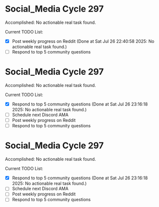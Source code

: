 # Social_Media Cycle 297

Accomplished: No actionable real task found.

Current TODO List:

- [x] Post weekly progress on Reddit  (Done at Sat Jul 26 22:40:58 2025: No actionable real task found.)
- [ ] Respond to top 5 community questions

# Social_Media Cycle 297

Accomplished: No actionable real task found.

Current TODO List:

- [x] Respond to top 5 community questions  (Done at Sat Jul 26 23:16:18 2025: No actionable real task found.)
- [ ] Schedule next Discord AMA
- [ ] Post weekly progress on Reddit
- [ ] Respond to top 5 community questions

# Social_Media Cycle 297

Accomplished: No actionable real task found.

Current TODO List:

- [x] Respond to top 5 community questions  (Done at Sat Jul 26 23:16:18 2025: No actionable real task found.)
- [ ] Schedule next Discord AMA
- [ ] Post weekly progress on Reddit
- [ ] Respond to top 5 community questions